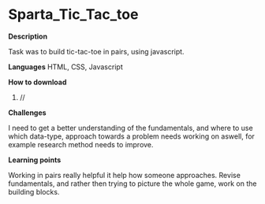 # Sparta_Tic_Tac_toe
**Description**

Task was to build tic-tac-toe in pairs, using javascript.

**Languages**
HTML, CSS, Javascript

**How to download**
1) //

**Challenges**

I need to get a better understanding of the fundamentals, and where to use which data-type, approach towards a problem needs working on aswell, for example research method needs to improve.


**Learning points**

Working in pairs really helpful it help how someone approaches. Revise fundamentals, and rather then trying to picture the whole game, work on the building blocks.